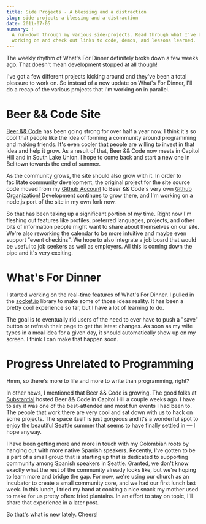 ```yaml
---
title: Side Projects - A blessing and a distraction
slug: side-projects-a-blessing-and-a-distraction
date: 2011-07-05
summary: !
  A run-down through my various side-projects. Read through what I've been
  working on and check out links to code, demos, and lessons learned.
---
```


The weekly rhythm of What's For Dinner definitely broke down a few weeks ago. That doesn't mean development stopped at all though!

I've got a few different projects kicking around and they've been a total pleasure to work on. So instead of a new update on What's For Dinner, I'll do a recap of the various projects that I'm working on in parallel.

# Beer && Code Site

[Beer && Code](http://seattle.beerandcode.org) has been going strong for over half a year now. I think it's so cool that people like the idea of forming a community around programming and making friends. It's even cooler that people are willing to invest in that idea and help it grow. As a result of that, Beer &amp;&amp; Code now meets in Capitol Hill and in South Lake Union. I hope to come back and start a new one in Belltown towards the end of summer.

As the community grows, the site should also grow with it. In order to facilitate community development, the original project for the site source code moved from my [Github Account](https://github.com/TheDahv) to Beer && Code's very own [Github Organization](https://github.com/BeerAndCodeSeattle/BeerAndCode)! Development continues to grow there, and I'm working on a node.js port of the site in my own fork now.

So that has been taking up a significant portion of my time. Right now I'm fleshing out features like profiles, preferred languages, projects, and other bits of information people might want to share about themselves on our site. We're also reworking the calendar to be more intuitive and maybe even support "event checkins". We hope to also integrate a job board that would be useful to job seekers as well as employers. All this is coming down the pipe and it's very exciting.

# What's For Dinner

I started working on the real-time features of What's For Dinner. I pulled in the [socket.io](http://socket.io/) library to make some of those ideas reality. It has been a pretty cool experience so far, but I have a lot of learning to do.

The goal is to eventually rid users of the need to ever have to push a "save" button or refresh their page to get the latest changes. As soon as my wife types in a meal idea for a given day, it should automatically show up on my screen. I think I can make that happen soon.

# Progress Unrelated to Programming

Hmm, so there's more to life and more to write than programming, right?

In other news, I mentioned that Beer && Code is growing. The good folks at [Substantial](http://substantial.com/) hosted Beer && Code in Capitol Hill a couple weeks ago. I have to say it was one of the best-attended and most fun events I had been to. The people that work there are very cool and sat down with us to hack on some projects. The space itself is just gorgeous and it's a wonderful spot to enjoy the beautiful Seattle summer that seems to have finally settled in &mdash; I hope anyway.

I have been getting more and more in touch with my Colombian roots by hanging out with more native Spanish speakers. Recently, I've gotten to be a part of a small group that is starting up that is dedicated to supporting community among Spanish speakers in Seattle. Granted, we don't know exactly what the rest of the community already looks like, but we're hoping to learn more and bridge the gap. For now, we're using our church as an incubator to create a small community core, and we had our first lunch last week. In this lunch, I tried my hand at cooking a nice snack my mother used to make for us pretty often: fried plantains. In an effort to stay on topic, I'll share that experience in a later post.

So that's what is new lately. Cheers!
